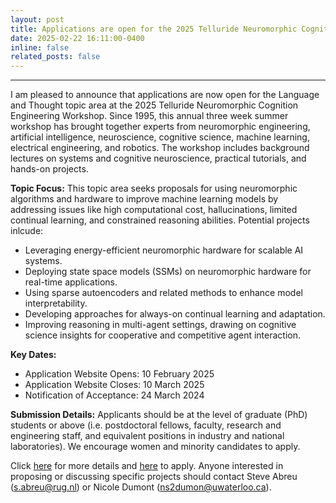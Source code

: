 ```yaml
---
layout: post
title: Applications are open for the 2025 Telluride Neuromorphic Cognition Engineering Workshop
date: 2025-02-22 16:11:00-0400
inline: false
related_posts: false
---
```


---



I am pleased to announce that applications are now open for the Language and Thought topic area at the 2025 Telluride Neuromorphic Cognition Engineering Workshop. Since 1995, this annual three week summer workshop has brought together experts from neuromorphic engineering, artificial intelligence, neuroscience, cognitive science, machine learning, electrical engineering, and robotics. The workshop includes background lectures on systems and cognitive neuroscience, practical tutorials, and hands-on projects. 

**Topic Focus:** This topic area seeks proposals for using neuromorphic algorithms and hardware to improve machine learning models by addressing issues like high computational cost, hallucinations, limited continual learning, and constrained reasoning abilities. Potential projects inlcude:

<ul>
    <li>Leveraging energy-efficient neuromorphic hardware for scalable AI systems.</li>
 <li>Deploying state space models (SSMs) on neuromorphic hardware for real-time applications.</li>
<li>Using sparse autoencoders and related methods to enhance model interpretability.</li>
<li>Developing approaches for always-on continual learning and adaptation.</li>
<li>Improving reasoning in multi-agent settings, drawing on cognitive science insights for cooperative and competitive agent interaction.</li>
</ul>

**Key Dates:**
<ul>
    <li>Application Website Opens: 10 February 2025</li>
 <li>Application Website Closes: 10 March 2025</li>
<li> Notification of Acceptance: 24 March 2024</li>
</ul>

**Submission Details:** Applicants should be at the level of graduate (PhD) students or above (i.e. postdoctoral fellows, faculty, research and engineering staff, and equivalent positions in industry and national laboratories). We encourage women and minority candidates to apply. 

Click <a href="https://sites.google.com/view/telluride-2025/apply">here</a> for more details and <a href="https://academicjobsonline.org/ajo/jobs/29701">here</a> to apply.  Anyone interested in proposing or discussing specific projects should contact Steve Abreu (s.abreu@rug.nl) or Nicole Dumont (ns2dumon@uwaterloo.ca). 


